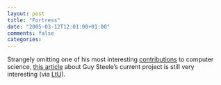 ```yaml
---
layout: post
title: "Fortress"
date: "2005-03-12T12:01:00+01:00"
comments: false
categories: 
---
```


<p>Strangely omitting one of his most interesting <a href="http://library.readscheme.org/page1.html">contributions</a> to computer science, <a href="http://www.sun.com/presents/minds/2005-0302/">this article</a> about Guy Steele&#8217;s current project is still very interesting (via <a href="http://lambda-the-ultimate.org/node/view/574">LtU</a>).</p>


